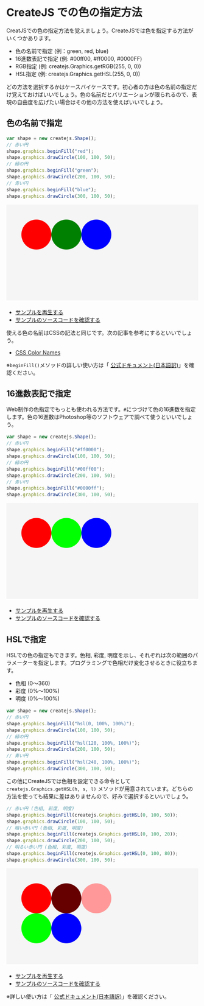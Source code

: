 # CreateJS での色の指定方法

CreatJSでの色の指定方法を覚えましょう。CreateJSでは色を指定する方法がいくつかあります。

- 色の名前で指定 (例：green, red, blue)
- 16進数表記で指定 (例: #00ff00, #ff0000, #0000FF)
- RGB指定 (例: createjs.Graphics.getRGB(255, 0, 0))
- HSL指定 (例: createjs.Graphics.getHSL(255, 0, 0))

どの方法を選択するかはケースバイケースです。初心者の方は色の名前の指定だけ覚えておけばいいでしょう。色の名前だとバリエーションが限られるので、表現の自由度を広げたい場合はその他の方法を使えばいいでしょう。

## 色の名前で指定

```js
var shape = new createjs.Shape();
// 赤い円
shape.graphics.beginFill("red");
shape.graphics.drawCircle(100, 100, 50);
// 緑の円
shape.graphics.beginFill("green");
shape.graphics.drawCircle(200, 100, 50);
// 青い円
shape.graphics.beginFill("blue");
shape.graphics.drawCircle(300, 100, 50);
```

![](../imgs/color_name.html.png)

- [サンプルを再生する](https://ics-creative.github.io/tutorial-createjs/samples/color_name.html)
- [サンプルのソースコードを確認する](../samples/color_name.html)




使える色の名前はCSSの記法と同じです。次の記事を参考にするといいでしょう。

- [CSS Color Names](http://memopad.bitter.jp/w3c/css/css_colornames.html)


※`beginFill()`メソッドの詳しい使い方は「 [公式ドキュメント(日本語訳)](http://createjs.sub.jp/ja/EaselJS/reference/classes/Graphics.html#method_beginFill)」を確認ください。


## 16進数表記で指定

Web制作の色指定でもっとも使われる方法です。`#`につづけて色の16進数を指定します。色の16進数はPhotoshop等のソフトウェアで調べて使うといいでしょう。

```js
var shape = new createjs.Shape();
// 赤い円
shape.graphics.beginFill("#ff0000");
shape.graphics.drawCircle(100, 100, 50);
// 緑の円
shape.graphics.beginFill("#00ff00");
shape.graphics.drawCircle(200, 100, 50);
// 青い円
shape.graphics.beginFill("#0000ff");
shape.graphics.drawCircle(300, 100, 50);
```

![](../imgs/color_hex.html.png)

- [サンプルを再生する](https://ics-creative.github.io/tutorial-createjs/samples/color_hex.html)
- [サンプルのソースコードを確認する](../samples/color_hex.html)



## HSLで指定

HSLでの色の指定もできます。色相, 彩度, 明度を示し、それぞれは次の範囲のパラメーターを指定します。プログラミングで色相だけ変化させるときに役立ちます。

- 色相 (0〜360)
- 彩度 (0%〜100%)
- 明度 (0%〜100%)



```js
var shape = new createjs.Shape();
// 赤い円
shape.graphics.beginFill("hsl(0, 100%, 100%)");
shape.graphics.drawCircle(100, 100, 50);
// 緑の円
shape.graphics.beginFill("hsl(120, 100%, 100%)");
shape.graphics.drawCircle(200, 100, 50);
// 青い円
shape.graphics.beginFill("hsl(240, 100%, 100%)");
shape.graphics.drawCircle(300, 100, 50);
```


この他にCreateJSでは色相を設定できる命令として `createjs.Graphics.getHSL(h, s, l)` メソッドが用意されています。どちらの方法を使っても結果に差はありませんので、好みで選択するといいでしょう。


```js
// 赤い円 (色相, 彩度, 明度)
shape.graphics.beginFill(createjs.Graphics.getHSL(0, 100, 50));
shape.graphics.drawCircle(100, 100, 50);
// 暗い赤い円 (色相, 彩度, 明度)
shape.graphics.beginFill(createjs.Graphics.getHSL(0, 100, 20));
shape.graphics.drawCircle(200, 100, 50);
// 明るい赤い円 (色相, 彩度, 明度)
shape.graphics.beginFill(createjs.Graphics.getHSL(0, 100, 80));
shape.graphics.drawCircle(300, 100, 50);
```

![](../imgs/color_hsl.html.png)

- [サンプルを再生する](https://ics-creative.github.io/tutorial-createjs/samples/color_hsl.html)
- [サンプルのソースコードを確認する](../samples/color_hsl.html)


※詳しい使い方は「 [公式ドキュメント(日本語訳)](http://createjs.sub.jp/ja/EaselJS/reference/classes/Graphics.html#method_getHSL)」を確認ください。
